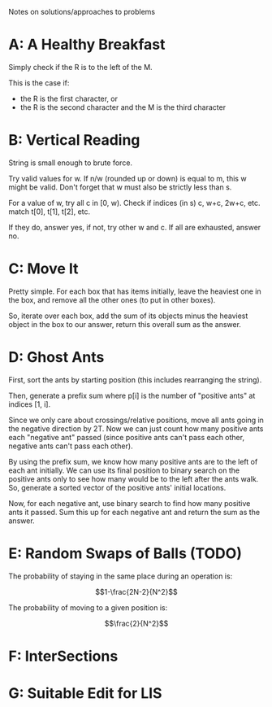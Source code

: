 Notes on solutions/approaches to problems

# A: A Healthy Breakfast
Simply check if the R is to the left of the M.

This is the case if:
- the R is the first character, or
- the R is the second character and the M is the third character

# B: Vertical Reading
String is small enough to brute force.

Try valid values for w. If n/w (rounded up or down) is equal to m, this w might be valid. Don't forget that w must also be strictly less than s.

For a value of w, try all c in [0, w). Check if indices (in s) c, w+c, 2w+c, etc. match t[0], t[1], t[2], etc.

If they do, answer yes, if not, try other w and c. If all are exhausted, answer no.

# C: Move It
Pretty simple. For each box that has items initially, leave the heaviest one in the box, and remove all the other ones (to put in other boxes).

So, iterate over each box, add the sum of its objects minus the heaviest object in the box to our answer, return this overall sum as the answer.

# D: Ghost Ants
First, sort the ants by starting position (this includes rearranging the string).

Then, generate a prefix sum where p[i] is the number of "positive ants" at indices [1, i].

Since we only care about crossings/relative positions, move all ants going in the negative direction by 2T. Now we can just count how many positive ants each "negative ant" passed (since positive ants can't pass each other, negative ants can't pass each other).

By using the prefix sum, we know how many positive ants are to the left of each ant initially. We can use its final position to binary search on the positive ants only to see how many would be to the left after the ants walk. So, generate a sorted vector of the positive ants' initial locations.

Now, for each negative ant, use binary search to find how many positive ants it passed. Sum this up for each negative ant and return the sum as the answer.

# E: Random Swaps of Balls (TODO)
The probability of staying in the same place during an operation is:

$$1-\frac{2N-2}{N^2}$$

The probability of moving to a given position is:

$$\frac{2}{N^2}$$


# F: InterSections

# G: Suitable Edit for LIS